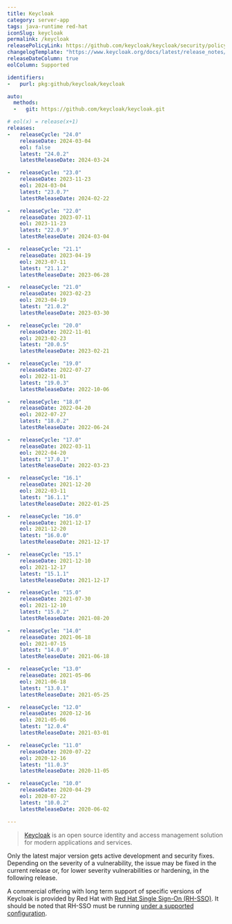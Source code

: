 ```yaml
---
title: Keycloak
category: server-app
tags: java-runtime red-hat
iconSlug: keycloak
permalink: /keycloak
releasePolicyLink: https://github.com/keycloak/keycloak/security/policy#supported-versions
changelogTemplate: "https://www.keycloak.org/docs/latest/release_notes/index.html#keycloak-{{'__LATEST__'|replace:'.','-'}}"
releaseDateColumn: true
eolColumn: Supported

identifiers:
-   purl: pkg:github/keycloak/keycloak

auto:
  methods:
  -   git: https://github.com/keycloak/keycloak.git

# eol(x) = release(x+1)
releases:
-   releaseCycle: "24.0"
    releaseDate: 2024-03-04
    eol: false
    latest: "24.0.2"
    latestReleaseDate: 2024-03-24

-   releaseCycle: "23.0"
    releaseDate: 2023-11-23
    eol: 2024-03-04
    latest: "23.0.7"
    latestReleaseDate: 2024-02-22

-   releaseCycle: "22.0"
    releaseDate: 2023-07-11
    eol: 2023-11-23
    latest: "22.0.9"
    latestReleaseDate: 2024-03-04

-   releaseCycle: "21.1"
    releaseDate: 2023-04-19
    eol: 2023-07-11
    latest: "21.1.2"
    latestReleaseDate: 2023-06-28

-   releaseCycle: "21.0"
    releaseDate: 2023-02-23
    eol: 2023-04-19
    latest: "21.0.2"
    latestReleaseDate: 2023-03-30

-   releaseCycle: "20.0"
    releaseDate: 2022-11-01
    eol: 2023-02-23
    latest: "20.0.5"
    latestReleaseDate: 2023-02-21

-   releaseCycle: "19.0"
    releaseDate: 2022-07-27
    eol: 2022-11-01
    latest: "19.0.3"
    latestReleaseDate: 2022-10-06

-   releaseCycle: "18.0"
    releaseDate: 2022-04-20
    eol: 2022-07-27
    latest: "18.0.2"
    latestReleaseDate: 2022-06-24

-   releaseCycle: "17.0"
    releaseDate: 2022-03-11
    eol: 2022-04-20
    latest: "17.0.1"
    latestReleaseDate: 2022-03-23

-   releaseCycle: "16.1"
    releaseDate: 2021-12-20
    eol: 2022-03-11
    latest: "16.1.1"
    latestReleaseDate: 2022-01-25

-   releaseCycle: "16.0"
    releaseDate: 2021-12-17
    eol: 2021-12-20
    latest: "16.0.0"
    latestReleaseDate: 2021-12-17

-   releaseCycle: "15.1"
    releaseDate: 2021-12-10
    eol: 2021-12-17
    latest: "15.1.1"
    latestReleaseDate: 2021-12-17

-   releaseCycle: "15.0"
    releaseDate: 2021-07-30
    eol: 2021-12-10
    latest: "15.0.2"
    latestReleaseDate: 2021-08-20

-   releaseCycle: "14.0"
    releaseDate: 2021-06-18
    eol: 2021-07-15
    latest: "14.0.0"
    latestReleaseDate: 2021-06-18

-   releaseCycle: "13.0"
    releaseDate: 2021-05-06
    eol: 2021-06-18
    latest: "13.0.1"
    latestReleaseDate: 2021-05-25

-   releaseCycle: "12.0"
    releaseDate: 2020-12-16
    eol: 2021-05-06
    latest: "12.0.4"
    latestReleaseDate: 2021-03-01

-   releaseCycle: "11.0"
    releaseDate: 2020-07-22
    eol: 2020-12-16
    latest: "11.0.3"
    latestReleaseDate: 2020-11-05

-   releaseCycle: "10.0"
    releaseDate: 2020-04-29
    eol: 2020-07-22
    latest: "10.0.2"
    latestReleaseDate: 2020-06-02

---
```


> [Keycloak](https://www.keycloak.org/) is an open source identity and access management solution
> for modern applications and services.

Only the latest major version gets active development and security fixes.
Depending on the severity of a vulnerability, the issue may be fixed in the current release or, for
lower severity vulnerabilities or hardening, in the following release.

A commercial offering with long term support of specific versions of Keycloak is provided by Red Hat
with [Red Hat Single Sign-On (RH-SSO)](https://access.redhat.com/products/red-hat-single-sign-on/).
It should be noted that RH-SSO must be running [under a supported configuration](https://access.redhat.com/articles/2342861).
